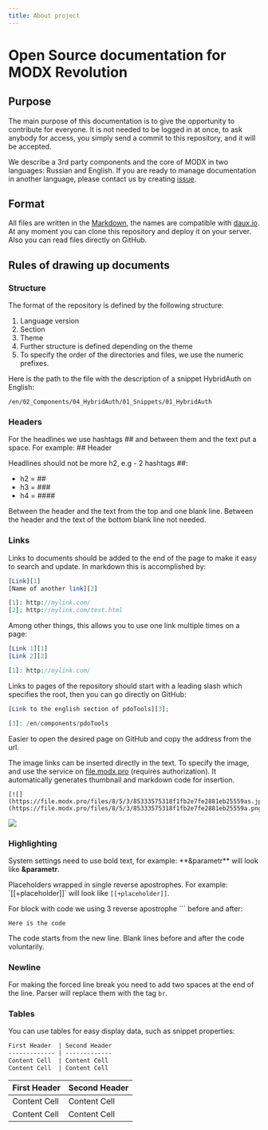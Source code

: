 ```yaml
---
title: About project
---
```


# Open Source documentation for MODX Revolution

## Purpose

The main purpose of this documentation is to give the opportunity to contribute for everyone.
It is not needed to be logged in at once, to ask anybody for access, you simply send a commit to this repository, and it will be accepted.

We describe a 3rd party components and the core of MODX in two languages: Russian and English.
If you are ready to manage documentation in another language, please contact us by creating [issue][1].

## Format

All files are written in the [Markdown][2], the names are compatible with [daux.io][3].
At any moment you can clone this repository and deploy it on your server. Also you can read files directly on GitHub.

## Rules of drawing up documents

### Structure

The format of the repository is defined by the following structure:

1. Language version
2. Section
3. Theme
4. Further structure is defined depending on the theme
5. To specify the order of the directories and files, we use the numeric prefixes.

Here is the path to the file with the description of a snippet HybridAuth on English:

```
/en/02_Components/04_HybridAuth/01_Snippets/01_HybridAuth
```

### Headers

For the headlines we use hashtags \#\# and between them and the text put a space. For example: \#\# Header

Headlines should not be more h2, e.g - 2 hashtags \#\#:

* h2 = \#\#
* h3 = \#\#\#
* h4 = \#\#\#\#

Between the header and the text from the top and one blank line. Between the header and the text of the bottom blank line not needed.

### Links

Links to documents should be added to the end of the page to make it easy to search and update. In markdown this is accomplished by:

``` php
[Link][1]
[Name of another link][2]

[1]: http://mylink.com/
[2]: http://mylink.com/test.html
```

Among other things, this allows you to use one link multiple times on a page:

``` php
[Link 1][1]
[Link 2][2]

[1]: http://mylink.com/
```

Links to pages of the repository should start with a leading slash which specifies the root, then you can go directly on GitHub:

``` php
[Link to the english section of pdoTools][3];

[3]: /en/components/pdoTools
```

Easier to open the desired page on GitHub and copy the address from the url.

The image links can be inserted directly in the text. To specify the image, and use the service on [file.modx.pro][4] (requires authorization).
It automatically generates thumbnail and markdown code for insertion.

```
[![](https://file.modx.pro/files/8/5/3/85333575318f1fb2e7fe2881eb25559as.jpg)](https://file.modx.pro/files/8/5/3/85333575318f1fb2e7fe2881eb25559a.png)
```

[![](https://file.modx.pro/files/9/1/3/9133c7c64f340c967fa9c6dba57cd2f9s.jpg)](https://file.modx.pro/files/9/1/3/9133c7c64f340c967fa9c6dba57cd2f9.png)

### Highlighting

System settings need to use bold text, for example: \*\*&parametr\*\* will look like **&parametr**.

Placeholders wrapped in single reverse apostrophes. For example: \`[[+placeholder]]\` will look like `[[+placeholder]]`.

For block with code we using 3 reverse apostrophe \`\`\` before and after:

```
Here is the code
```

The code starts from the new line. Blank lines before and after the code voluntarily.

### Newline

For making the forced line break you need to add two spaces at the end of the line. Parser will replace them with the tag `br`.

### Tables
You can use tables for easy display data, such as snippet properties:

```md
First Header  | Second Header
------------- | -------------
Content Cell  | Content Cell
Content Cell  | Content Cell
```

First Header  | Second Header
------------- | -------------
Content Cell  | Content Cell
Content Cell  | Content Cell


[1]: https://github.com/bezumkin/Docs/
[2]: http://daringfireball.net/projects/markdown/syntax
[3]: http://daux.io
[4]: https://file.modx.pro
